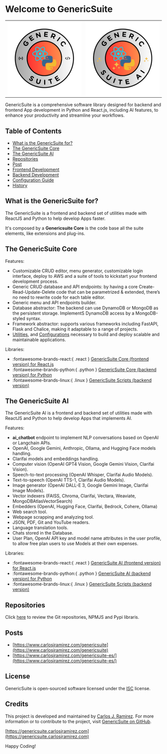 # Welcome to GenericSuite

<table style="border: 0;">
<tr>
    <td><a href="./genericsuite-core/"><img src="images/gs_logo_circle.svg" /></a></td>
    <td><a href="./genericsuite-ai/"><img src="images/gs_ai_logo_circle.svg" /></a></td>
</tr>
</table>

GenericSuite is a comprehensive software library designed for backend and frontend App development in Python and React.js, including AI features, to enhance your productivity and streamline your workflows.

## Table of Contents

* [What is the GenericSuite for?](#what-is-the-genericsuite-for)
* [The GenericSuite Core](#the-genericsuite-core)
* [The GenericSuite AI](/#the-genericsuite-ai)
* [Repositories](#repositories)
* [Post](#posts)
* [Frontend Development](./Frontend-Development)
* [Backend Development](./Backend-Development)
* [Configuration Guide](./Configuration-Guide)
* [History](./history.md)

## What is the GenericSuite for?

The GenericSuite is a frontend and backend set of utilities made with ReactJS and Python to help develop Apps faster.

It's composed by a **Genericsuite Core** is the code base all the suite elements, like extensions and plug-ins.

## The GenericSuite Core

Features:

* Customizable CRUD editor, menu generator, customizable login interface, deploy to AWS and a suite of tools to kickstart your frontend development process.
* Generic CRUD database and API endpoints: by having a core Create-Read-Update-Delete code that can be parametrized & extended, there’s no need to rewrite code for each table editor.
* Generic menu and API endpoints builder.
* Database abstractor: The backend can use DynamoDB or MongoDB as the persistent storage. ImplementS DynamoDB access by a MongoDB-styled syntax.
* Framework abstractor: supports various frameworks including FastAPI, Flask and Chalice, making it adaptable to a range of projects.
* [Utilities](./Backend-Development/GenericSuite-Scripts/index.md), and [Configurations](./Configuration-Guide/index.md) necessary to build and deploy scalable and maintainable applications.

Libraries:

* :fontawesome-brands-react:{ .react } [GenericSuite Core (frontend version) for React.js](./Frontend-Development/GenericSuite-Core/index.md)
* :fontawesome-brands-python:{ .python } [GenericSuite Core (backend version) for Python](./Backend-Development/GenericSuite-Core/index.md)
* :fontawesome-brands-linux:{ .linux } [GenericSuite Scripts (backend version)](./Backend-Development/GenericSuite-Scripts/index.md)

## The GenericSuite AI

The GenericSuite AI is a frontend and backend set of utilities made with ReactJS and Python to help develop Apps that implements AI.

Features:

* **ai_chatbot** endpoint to implement NLP conversations based on OpenAI or Langchain APIs.
* OpenAI, Google Gemini, Anthropic, Ollama, and Hugging Face models handling.
* Clarifai models and embeddings handling.
* Computer vision (OpenAI GPT4 Vision, Google Gemini Vision, Clarifai Vision).
* Speech-to-text processing (OpenAI Whisper, Clarifai Audio Models).
* Text-to-speech (OpenAI TTS-1, Clarifai Audio Models).
* Image generator (OpenAI DALL-E 3, Google Gemini Image, Clarifai Image Models).
* Vector indexers (FAISS, Chroma, Clarifai, Vectara, Weaviate, MongoDBAtlasVectorSearch)
* Embedders (OpenAI, Hugging Face, Clarifai, Bedrock, Cohere, Ollama)
* Web search tool.
* Webpage scrapping and analyzing tool.
* JSON, PDF, Git and YouTube readers.
* Language translation tools.
* Chats stored in the Database.
* User Plan, OpenAI API key and model name attributes in the user profile, to allow free plan users to use Models at their own expenses.

Libraries:

* :fontawesome-brands-react:{ .react } [GenericSuite AI (frontend version) for React.js](./Frontend-Development/GenericSuite-AI/index.md)
* :fontawesome-brands-python:{ .python } [GenericSuite AI (backend version) for Python](./Backend-Development/GenericSuite-AI/index.md)
* :fontawesome-brands-linux:{ .linux } [GenericSuite Scripts (backend version)](./Backend-Development/GenericSuite-Scripts/index.md)

## Repositories

Click [here](./repositories.md) to review the Git repositories, NPMJS and Pypi libraris.

## Posts

* [https://www.carlosjramirez.com/genericsuite](https://www.carlosjramirez.com/genericsuite)
* [https://www.carlosjramirez.com/genericsuite-es/](https://www.carlosjramirez.com/genericsuite-es/)

## License

GenericSuite is open-sourced software licensed under the [ISC](https://github.com/tomkat-cr/genericsuite-basecamp/blob/main/LICENSE) license.

## Credits

This project is developed and maintained by [Carlos J. Ramirez](https://www.carlosjramirez.com). For more information or to contribute to the project, visit [GenericSuite on GitHub](https://github.com/stars/tomkat-cr/lists/genericsuite).

[https://genericsuite.carlosjramirez.com](https://genericsuite.carlosjramirez.com)

Happy Coding!